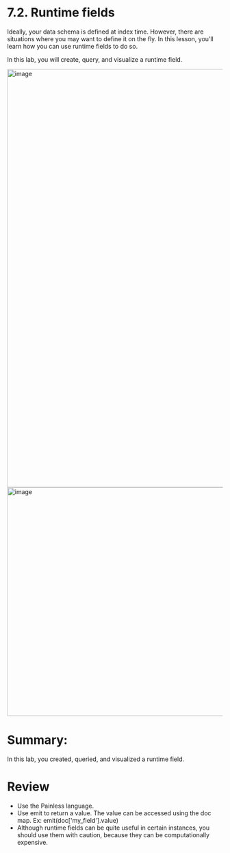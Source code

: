 # 7.2. Runtime fields

Ideally, your data schema is defined at index time. However, there are situations where you may want to define it on the fly. In this lesson, you’ll learn how you can use runtime fields to do so.


In this lab, you will create, query, and visualize a runtime field.

<img width="1919" height="975" alt="image" src="https://github.com/user-attachments/assets/b4ec72eb-5abc-4050-aaae-0d7837f0a351" />

<img width="556" height="533" alt="image" src="https://github.com/user-attachments/assets/b0596311-9ace-4158-99c8-562b1f4cfa6f" />

# Summary:

In this lab, you created, queried, and visualized a runtime field.



# Review
- Use the Painless language.
- Use emit to return a value. The value can be accessed using the doc map. Ex: emit(doc['my_field'].value)
- Although runtime fields can be quite useful in certain instances, you should use them with caution, because they can be computationally expensive.

